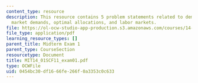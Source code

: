 ```yaml
---
content_type: resource
description: This resource contains 5 problem statements related to demand, supply,
  market demands, optimal allocations, and labor markets.
file: https://ol-ocw-studio-app-production.s3.amazonaws.com/courses/14-01sc-principles-of-microeconomics-fall-2011/0454bc30df1666fe266f0a3353c0c633_MIT14_01SCF11_exam01.pdf
file_type: application/pdf
learning_resource_types: []
parent_title: Midterm Exam 1
parent_type: CourseSection
resourcetype: Document
title: MIT14_01SCF11_exam01.pdf
type: OCWFile
uid: 0454bc30-df16-66fe-266f-0a3353c0c633
---
```

